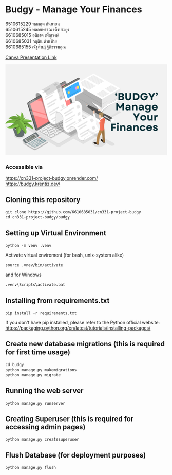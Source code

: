 # Budgy - Manage Your Finances
6510615229 พลกฤต กันยายน\
6510615245 พลอยพรรณ เต็งประยูร\
6610685015 อติชาต เพ็ญวงษ์\
6610685031 กฤติน ด่านซ้าย\
6610685155 ณัฐศิษฏ์ ฐิติธรรมคุณ

[Canva Presentation Link](https://www.canva.com/design/DAG2LcR2s3g/7kqvF-aWzW9l06rd7O-O4g/edit?utm_content=DAG2LcR2s3g&utm_campaign=designshare&utm_medium=link2&utm_source=sharebutton)

![Budgy - Manage Your Finances](https://github.com/6610685031/cn331-project-budgy/blob/main/budgy.png?raw=true)

### Accessible via
https://cn331-project-budgy.onrender.com/ \
https://budgy.krentiz.dev/

## Cloning this repository
```
git clone https://github.com/6610685031/cn331-project-budgy
cd cn331-project-budgy/budgy
```

## Setting up Virtual Environment
```
python -m venv .venv
```
Activate virtual enviroment (for bash, unix-system alike)
```
source .vnev/bin/activate
```
and for Windows
```
.venv\Scripts\activate.bat
```
## Installing from requirements.txt
```
pip install -r requirements.txt
```
If you don't have pip installed, please refer to the Python official website: https://packaging.python.org/en/latest/tutorials/installing-packages/

## Create new database migrations (this is required for first time usage)
```
cd budgy
python manage.py makemigrations
python manage.py migrate
```

## Running the web server
```
python manage.py runserver
```

## Creating Superuser (this is required for accessing admin pages)
```
python manage.py createsuperuser
```

## Flush Database (for deployment purposes)
```
python manage.py flush
```
